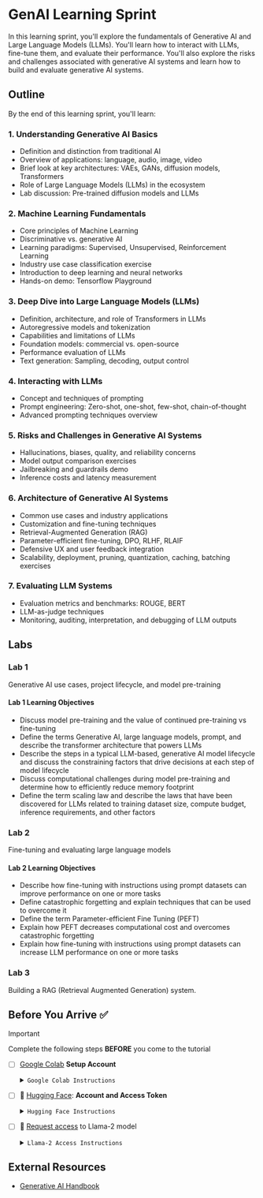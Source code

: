 # GenAI Learning Sprint

In this learning sprint, you'll explore the fundamentals of Generative AI and Large Language Models (LLMs). You'll learn how to interact with LLMs, fine-tune them, and evaluate their performance. You'll also explore the risks and challenges associated with generative AI systems and learn how to build and evaluate generative AI systems.

## Outline

By the end of this learning sprint, you'll learn:

### 1. Understanding Generative AI Basics

- Definition and distinction from traditional AI
- Overview of applications: language, audio, image, video
- Brief look at key architectures: VAEs, GANs, diffusion models, Transformers
- Role of Large Language Models (LLMs) in the ecosystem
- Lab discussion: Pre-trained diffusion models and LLMs

### 2. Machine Learning Fundamentals

- Core principles of Machine Learning
- Discriminative vs. generative AI
- Learning paradigms: Supervised, Unsupervised, Reinforcement Learning
- Industry use case classification exercise
- Introduction to deep learning and neural networks
- Hands-on demo: Tensorflow Playground

### 3. Deep Dive into Large Language Models (LLMs)

- Definition, architecture, and role of Transformers in LLMs
- Autoregressive models and tokenization
- Capabilities and limitations of LLMs
- Foundation models: commercial vs. open-source
- Performance evaluation of LLMs
- Text generation: Sampling, decoding, output control

### 4. Interacting with LLMs

- Concept and techniques of prompting
- Prompt engineering: Zero-shot, one-shot, few-shot, chain-of-thought
- Advanced prompting techniques overview

### 5. Risks and Challenges in Generative AI Systems

- Hallucinations, biases, quality, and reliability concerns
- Model output comparison exercises
- Jailbreaking and guardrails demo
- Inference costs and latency measurement

### 6. Architecture of Generative AI Systems

- Common use cases and industry applications
- Customization and fine-tuning techniques
- Retrieval-Augmented Generation (RAG)
- Parameter-efficient fine-tuning, DPO, RLHF, RLAIF
- Defensive UX and user feedback integration
- Scalability, deployment, pruning, quantization, caching, batching exercises

### 7. Evaluating LLM Systems

- Evaluation metrics and benchmarks: ROUGE, BERT
- LLM-as-judge techniques
- Monitoring, auditing, interpretation, and debugging of LLM outputs

## Labs

### Lab 1

Generative AI use cases, project lifecycle, and model pre-training

#### Lab 1 Learning Objectives

- Discuss model pre-training and the value of continued pre-training vs fine-tuning
- Define the terms Generative AI, large language models, prompt, and describe the transformer architecture that powers LLMs
- Describe the steps in a typical LLM-based, generative AI model lifecycle and discuss the constraining factors that drive decisions at each step of model lifecycle
- Discuss computational challenges during model pre-training and determine how to efficiently reduce memory footprint
- Define the term scaling law and describe the laws that have been discovered for LLMs related to training dataset size, compute budget, inference requirements, and other factors

### Lab 2

Fine-tuning and evaluating large language models

#### Lab 2 Learning Objectives

- Describe how fine-tuning with instructions using prompt datasets can improve performance on one or more tasks
- Define catastrophic forgetting and explain techniques that can be used to overcome it
- Define the term Parameter-efficient Fine Tuning (PEFT)
- Explain how PEFT decreases computational cost and overcomes catastrophic forgetting
- Explain how fine-tuning with instructions using prompt datasets can increase LLM performance on one or more tasks

### Lab 3

Building a RAG (Retrieval Augmented Generation) system.

## Before You Arrive ✅

> [!IMPORTANT]  
> Complete the following steps **BEFORE** you come to the tutorial
> 
> - [ ] [Google Colab](https://colab.research.google.com) **Setup Account**
> 
>     <details closed><summary><code>Google Colab Instructions</code></summary>
> 
>     The Colab platform gives the user a virtual machine in which to run Python codes including machine
>     learning codes.
> 
>     The VM comes with a preinstalled environment that includes most of what is needed
>     for these tutorials.
> 
>     * You need a Google Account to use Colaboratory
>     * Go to [Google's Colaboratory Platform](https://colab.research.google.com) and sign in with
>       your Google account
>     * Click on the `New Notebook` at the bottom
>     * Now you will see a new notebook where you can type in python code.
>     * After you enter code, type `<shift> + <enter>` to execute the code cell.
>     * A full introduction to the notebook environment is out of scope for this tutorial, but many
>       can be found with a [simple Google
>       search](https://www.google.com/search?q=jupyter+notebook+tutorial)
>     * We will be using notebooks from this repository during the tutorial, so  you should be
>       familiar with how to import them into Colaboratory
>     * Now you can open the `File` menu at the top left and select `Open Notebook` which will open a
>       dialogue box.
>     * Select the `GitHub` tab in the dialogue box.
>     * From here you can enter the url for the github repo
>       and hit `<enter>`.
>     * This will show you a list of the Notebooks available in the repo.
>     * As each session of the tutorial begins, you will simply select the corresponding notebook from
>       this list and it will create a copy for you in your Colaboratory account (all `*.ipynb` files in
>       the Colaboratory account will be stored in your Google Drive).
>     * To use a TPU, in the notbook the select `Runtime` -> `Change Runtime Type` and you have a
>       dropbox list of hardward settings to choose from where the notebook can run.
> 
>     * **Important:** in order to be able to make changes to the notebooks, you need to make a copy of the notebook that will be stored in your Google Drive account. In order to do so, click on the `Copy to Drive` button, located in the main editor bar, next to the `Code` and `Text` buttons.
>     </details>
> 
> 
> - [ ] 🤗 [Hugging Face](https://huggingface.co): **Account and Access Token**
> 
>     <details closed><summary><code>Hugging Face Instructions</code></summary>
> 
>     - Sign up for a huggingface account and obtain an access token: https://huggingface.co
>     - Sign Up (top bar)
>       Log into huggingface and get an access token:
>         - Login -> Settings (left panel) -> Access Tokens (left pane) -> New token (center pane)
> 
>     </details>
> 
> - [ ] 🦙 [Request access](https://ai.meta.com/resources/models-and-libraries/llama-downloads/) to Llama-2 model
> 
>     <details closed><summary><code>Llama-2 Access Instructions</code></summary>
> 
>     - Visit this https://huggingface.co/meta-llama/Llama-2-7b-hf and request access to the model
>     - vist meta website and accept the terms https://ai.meta.com/resources/models-and-libraries/llama-downloads/
>     - Note: Your Hugging Face account email address MUST match the email you provide on the Meta website, or your request will not be approved.
> 
>     </details>


## External Resources

- [Generative AI Handbook](https://genai-handbook.github.io/)
